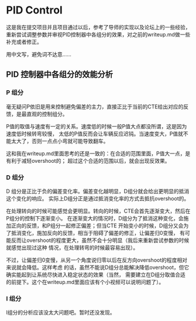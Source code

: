 # PID Control

这是我在提交项目并且项目通过以后，参考了导师的实现以及论坛上的一些经验，
重新尝试调整参数并审视PID控制器中各组分的效果，对之前的writeup.md做一些补充或者修正。

用中文写，避免词不达意……

## PID 控制器中各组分的效能分析

### P 组分

毫无疑问P依旧是用来控制避免偏差的主力，直接正比于当前的CTE给出对应的反馈，是最直观的控制组分。

P值的取值与速度有一定的关系。速度低的时候一般P值大点都没所谓，这是因为速度低时候转弯较慢，
太低的P值反而会让车辆反应迟钝。当速度变大，P值就不能太大了，否则一点点小弯就可能导致翻车。

这和我在writeup.md里面思考的还是一致的：在合适的范围里面，P值大一点，是有利于减轻overshoot的；
超过这个合适的范围以后，就会出现反效果。

### D 组分

D 组分是正比于负的偏差变化率。偏差变化越明显，D组分就会给出更明显的抵消这个变化的响应。
实际上D组分正是通过抵消变化率的方式去抵抗overshoot的。

在处理转向的时候可能感觉会更明显。转向的时候，CTE会首先逐渐变大，然后在P组分的控制下逐渐变小。
在逐渐变大的情况时，D组分为了抵消这种变化，会施加正向的反馈，和P组分一起修正偏差；但当CTE
开始变小的时候，D组分又会为了抵消变化，施加反向的反馈，相当于阻碍了偏差的修正，让偏差归0变慢，
有可能反而让overshoot的程度更大，虽然不会十分明显（我后来重新尝试参数的时候就感觉出现过这种
情况，在处理转弯的时候最容易出现）。

不过，让偏差归0变慢，从另一个角度说归零以后在反方向overshoot的程度相对来说就会降低。这样考虑
的话，虽然不能说D组分总能解决降低overshoot，但它确实能起到让系统尽快进入稳定状态的效果（当然，
需要建立在D组分取值合适的前提下。这个在writeup.md里面应该有个小视频可以说明问题了）。

### I 组分

I组分的分析应该没太大问题吧。暂时还没发现。

